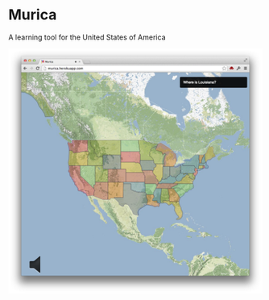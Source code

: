 # Murica

A learning tool for the United States of America

![screen](https://github.com/gaving/murica/raw/master/docs/1.png)
